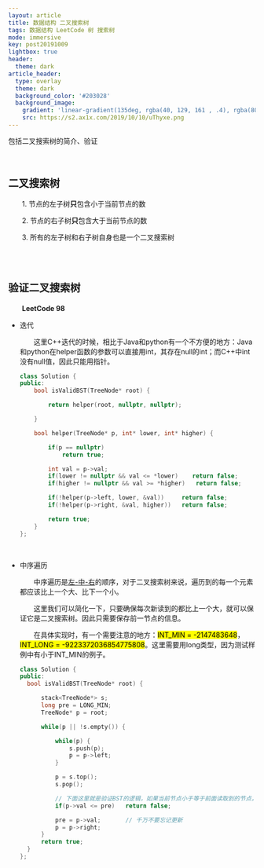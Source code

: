 ```yaml
---
layout: article
title: 数据结构 二叉搜索树
tags: 数据结构 LeetCode 树 搜索树
mode: immersive
key: post20191009
lightbox: true
header:
  theme: dark
article_header:
  type: overlay
  theme: dark
  background_color: '#203028'
  background_image:
    gradient: 'linear-gradient(135deg, rgba(40, 129, 161 , .4), rgba(80, 171, 204, .4))'
    src: https://s2.ax1x.com/2019/10/10/uThyxe.png
---
```


包括二叉搜索树的简介、验证

<!--more-->



<br/>

## 二叉搜索树

　　1. 节点的左子树**只**包含小于当前节点的数
  
　　2. 节点的右子树**只**包含大于当前节点的数
  
　　3. 所有的左子树和右子树自身也是一个二叉搜索树
  
<br/>

<br/>

## 验证二叉搜索树

　　**LeetCode 98**
　　
- 迭代
  
  　　这里C++迭代的时候，相比于Java和python有一个不方便的地方：Java和python在helper函数的参数可以直接用int，其存在null的int；而C++中int没有null值，因此只能用指针。

  ```c++
  class Solution {
  public:
      bool isValidBST(TreeNode* root) {

          return helper(root, nullptr, nullptr);

      }

      bool helper(TreeNode* p, int* lower, int* higher) {

          if(p == nullptr)
              return true;

          int val = p->val;
          if(lower != nullptr && val <= *lower)    return false;
          if(higher != nullptr && val >= *higher)   return false;

          if(!helper(p->left, lower, &val))     return false;
          if(!helper(p->right, &val, higher))   return false;

          return true;
      }
  };
  ```
  
  <br/>
  
- 中序遍历

  　　中序遍历是<u>左-中-右</u>的顺序，对于二叉搜索树来说，遍历到的每一个元素都应该比上一个大、比下一个小。
    
  　　这里我们可以简化一下，只要确保每次新读到的都比上一个大，就可以保证它是二叉搜索树。因此只需要保存前一节点的信息。
   
  　　在具体实现时，有一个需要注意的地方：<mark>INT_MIN = -2147483648</mark>，<mark>INT_LONG = -9223372036854775808</mark>。这里需要用long类型，因为测试样例中有小于INT_MIN的例子。
    
    ```c++
    class Solution {
  public:
      bool isValidBST(TreeNode* root) {

          stack<TreeNode*> s;
          long pre = LONG_MIN;
          TreeNode* p = root;

          while(p || !s.empty()) {

              while(p) {
                  s.push(p);
                  p = p->left;
              }

              p = s.top();
              s.pop();

              // 下面这里就是验证BST的逻辑，如果当前节点小于等于前面读取到的节点，则不是BST
              if(p->val <= pre)   return false;

              pre = p->val;       // 千万不要忘记更新
              p = p->right;
          }
          return true;
      }
  };
    ```
